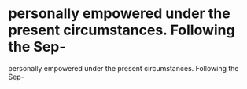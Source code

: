 # personally empowered under the present circumstances. Following the Sep-

personally empowered under the present circumstances. Following the Sep-